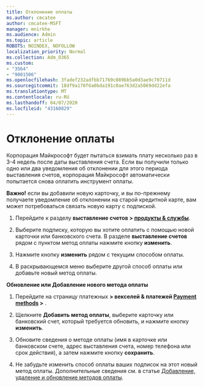```yaml
---
title: Отклонение оплаты
ms.author: cmcatee
author: cmcatee-MSFT
manager: mnirkhe
ms.audience: Admin
ms.topic: article
ROBOTS: NOINDEX, NOFOLLOW
localization_priority: Normal
ms.collection: Adm_O365
ms.custom:
- "3564"
- "9001506"
ms.openlocfilehash: 3fadef232adfbb71769c089bb5a0d3ae9c70711d
ms.sourcegitcommit: 18df9a170f6a0bda191c0ae763d2a5069dd22efa
ms.translationtype: MT
ms.contentlocale: ru-RU
ms.lasthandoff: 04/07/2020
ms.locfileid: "43160829"
---
```

# <a name="payment-declined"></a>Отклонение оплаты

Корпорация Майкрософт будет пытаться взимать плату несколько раз в 3-4 недель после даты выставления счета.  Если вы получили только одно или два уведомления об отклонении для этого периода выставления счетов, корпорация Майкрософт автоматически попытается снова оплатить инструмент оплаты.  

**Важно!** если вы добавили новую карточку, и вы по-прежнему получаете уведомление об отклонении на старой кредитной карте, вам может потребоваться связать новую карту с подпиской.

1. Перейдите к разделу **выставление счетов > [продукты & службы](https://go.microsoft.com/fwlink/p/?linkid=842054)**.

2. Выберите подписку, которую вы хотите оплатить с помощью новой карточки или банковского счета. В разделе **выставление счетов** рядом с пунктом метод оплаты нажмите кнопку **изменить**.

3. Нажмите кнопку **изменить** рядом с текущим способом оплаты.

4. В раскрывающемся меню выберите другой способ оплаты или добавьте новый метод оплаты.

**Обновление или Добавление нового метода оплаты**

1. Перейдите на страницу платежных **> векселей & платежей [Payment methods](https://go.microsoft.com/fwlink/p/?linkid=2018806) >** .

2. Щелкните **Добавить метод оплаты**, выберите карточку или банковский счет, который требуется обновить, и нажмите кнопку **изменить**.

3. Обновите сведения о методе оплаты (имя в карточке или банковском счете, адрес выставления счета, номер телефона или срок действия), а затем нажмите кнопку **сохранить**.

4. Не забудьте изменить способ оплаты ваших подписок на этот новый метод оплаты. Дополнительные сведения см. в статье [Добавление, удаление и обновление методов оплаты](https://go.microsoft.com/fwlink/?linkid=2118133). 
